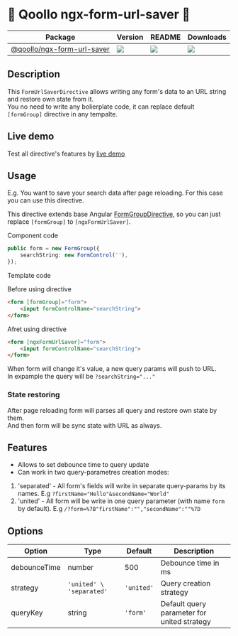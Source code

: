 # :whale: Qoollo ngx-form-url-saver :whale:

| **Package**                                                                                  | **Version**                                                                      | **README**                                                                                   | **Downloads**                                                                                                                   |
|----------------------------------------------------------------------------------------------|----------------------------------------------------------------------------------|----------------------------------------------------------------------------------------------|---------------------------------------------------------------------------------------------------------------------------------|
| [@qoollo/ngx-form-url-saver](https://npmjs.com/package/@qoollo/ngx-form-url-saver) | ![](https://img.shields.io/npm/v/@qoollo/ngx-form-url-saver/latest.svg) | [![](https://img.shields.io/badge/README--green.svg)](projects/form-url-saver-lib/README.md) | [![](https://img.shields.io/npm/dw/@qoollo/ngx-form-url-saver)](https://npmjs.com/package/@qoollo/ngx-form-url-saver) |

## Description

This `FormUrlSaverDirective` allows writing any form's data to an URL string and restore own state from it.  
You no need to write any bolierplate code, it can replace default `[formGroup]` directive in any tempalte.  

## Live demo

Test all directive's features by [live demo](https://qoollo.github.io/ngx-form-url-saver/?firstName=%22Hello%22&secondName=%22World%22)


## Usage
E.g. You want to save your search data after page reloading. 
For this case you can use this directive.

This directive extends base Angular [FormGroupDirective](https://angular.io/api/forms/FormGroupDirective), so you can just replace `[formGroup]` to `[ngxFormUrlSaver]`.

Component code

```ts
public form = new FormGroup({
    searchString: new FormControl(''),
});
```

Template code

Before using directive
```html
<form [formGroup]="form">
    <input formControlName="searchString">
</form>
```

Afret using directive
```html
<form [ngxFormUrlSaver]="form">
    <input formControlName="searchString">
</form>
```

When form will change it's value, a new query params will push to URL.  
In expample the query will be `?searchString="..."`

### **State restoring**

After page reloading form will parses all query and restore own state by them.  
And then form will be sync state with URL as always.

## Features

- Allows to set debounce time to query update
- Can work in two query-parametres creation modes:
1. 'separated' - All form's fields will write in separate query-params by its names. E.g `?firstName="Hello"&secondName="World"`
2. 'united' - All form will be write in one query parameter (with name `form` by default). E.g `/?form=%7B"firstName":"","secondName":""%7D`

## Options

| Option       | Type                     | Default    | Description                                       |                                                                    
|--------------|--------------------------|------------|---------------------------------------------------|
| debounceTime | number                   | 500        | Debounce time in ms                               |
| strategy     | `'united' \ 'separated'` | `'united'` | Query creation strategy                           |
| queryKey     | string                   | `'form'`   | Default query parameter for united strategy       |

